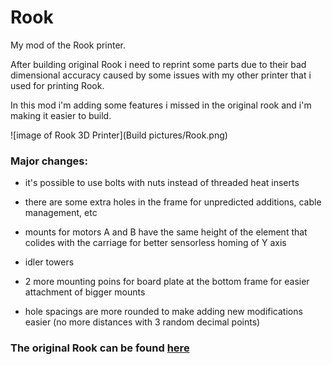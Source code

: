# Rook

My mod of the Rook printer.

After building original Rook i need to reprint some parts due to their bad dimensional accuracy caused by some issues with my other printer that i used for printing Rook.

In this mod i'm adding some features i missed in the original rook and i'm making it easier to build.

![image of Rook 3D Printer](Build pictures/Rook.png)

### Major changes:

* it's possible to use bolts with nuts instead of threaded heat inserts

* there are some extra holes in the frame for unpredicted additions, cable management, etc

* mounts for motors A and B have the same height of the element that colides with the carriage for better sensorless homing of Y axis

* idler towers 

* 2 more mounting poins for board plate at the bottom frame for easier attachment of bigger mounts

* hole spacings are more rounded to make adding new modifications easier (no more distances with 3 random decimal points)

### The original Rook can be found [here](https://github.com/rolohaun/Rook)
